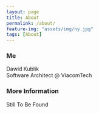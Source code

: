 ```yaml
---
layout: page
title: About
permalink: /about/
feature-img: "assets/img/ny.jpg"
tags: [About]
---
```


### Me

Dawid Kublik  
Software Architect @ ViacomTech  

### More Information

Still To Be Found

